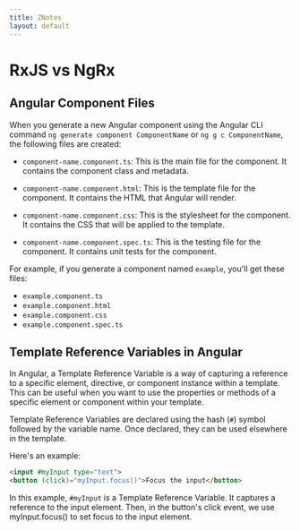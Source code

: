 ```yaml
---
title: ZNotes 
layout: default
---
```

# RxJS vs NgRx

## Angular Component Files

When you generate a new Angular component using the Angular CLI command `ng generate component ComponentName` or `ng g c ComponentName`, the following files are created:

- `component-name.component.ts`: This is the main file for the component. It contains the component class and metadata.

- `component-name.component.html`: This is the template file for the component. It contains the HTML that Angular will render.

- `component-name.component.css`: This is the stylesheet for the component. It contains the CSS that will be applied to the template.

- `component-name.component.spec.ts`: This is the testing file for the component. It contains unit tests for the component.

For example, if you generate a component named `example`, you'll get these files:

- `example.component.ts`
- `example.component.html`
- `example.component.css`
- `example.component.spec.ts`


## Template Reference Variables in Angular

In Angular, a Template Reference Variable is a way of capturing a reference to a specific element, directive, or component instance within a template. This can be useful when you want to use the properties or methods of a specific element or component within your template.

Template Reference Variables are declared using the hash (`#`) symbol followed by the variable name. Once declared, they can be used elsewhere in the template.

Here's an example:

```html
<input #myInput type="text">
<button (click)="myInput.focus()">Focus the input</button>
```
In this example, `#myInput` is a Template Reference Variable. It captures a reference to the input element. Then, in the button's click event, we use myInput.focus() to set focus to the input element.

